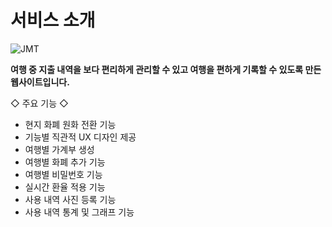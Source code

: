 # 서비스 소개

![JMT](https://user-images.githubusercontent.com/89363516/164162946-7e45bf97-aea2-48af-aee2-6b41d6218422.PNG)

**여행 중 지출 내역을 보다 편리하게 관리할 수 있고 여행을 편하게 기록할 수 있도록 만든 웹사이트입니다.**

◇ 주요 기능 ◇

- 현지 화폐 원화 전환 기능
- 기능별 직관적 UX 디자인 제공
- 여행별 가계부 생성
- 여행별 화폐 추가 기능
- 여행별 비밀번호 기능
- 실시간 환율 적용 기능
- 사용 내역 사진 등록 기능
- 사용 내역 통계 및 그래프 기능
